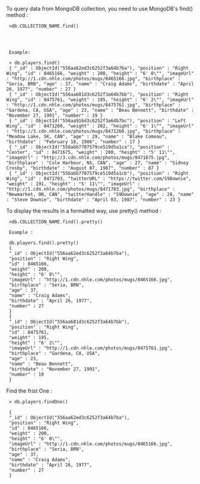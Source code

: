 To query data from MongoDB collection, you need to use MongoDB's find() method :

     >db.COLLECTION_NAME.find()
	 
	 
	 
	 
	 Example:
	 
	 > db.players.find()
     { "_id" : ObjectId("556aa62ed3c6252f3a64b7ba"), "position" : "Right Wing", "id" : 8465166, "weight" : 200, "height" : "6' 0\"", "imageUrl" : "http://1.cdn.nhle.com/photos/mugs/8465166.jpg", "birthplace" : "Seria, BRN", "age" : 37, "name" : "Craig Adams", "birthdate" : "April 26, 1977", "number" : 27 }
     { "_id" : ObjectId("556aa681d3c6252f3a64b7bb"), "position" : "Right Wing", "id" : 8475761, "weight" : 195, "height" : "6' 2\"", "imageUrl" : "http://1.cdn.nhle.com/photos/mugs/8475761.jpg", "birthplace" : "Gardena, CA, USA", "age" : 23, "name" : "Beau Bennett", "birthdate" : "November 27, 1991", "number" : 19 }
     { "_id" : ObjectId("556aa916d3c6252f3a64b7bc"), "position" : "Left Wing", "id" : 8471260, "weight" : 202, "height" : "6' 1\"", "imageUrl" : "http://3.cdn.nhle.com/photos/mugs/8471260.jpg", "birthplace" : "Meadow Lake, SK, CAN", "age" : 29, "name" : "Blake Comeau", "birthdate" : "February 18, 1986", "number" : 17 }
     { "_id" : ObjectId("556abb7707579ce519d5a1ca"), "position" : "Center", "id" : 8471675, "weight" : 200, "height" : "5' 11\"", "imageUrl" : "http://3.cdn.nhle.com/photos/mugs/8471675.jpg", "birthplace" : "Cole Harbour, NS, CAN", "age" : 27, "name" : "Sidney Crosby", "birthdate" : "August 07, 1987", "number" : 87 }
     { "_id" : ObjectId("556abb7707579ce519d5a1cb"), "position" : "Right Wing", "id" : 8471703, "twitterURL" : "https://twitter.com/S9Downie", "weight" : 191, "height" : "5' 11\"", "imageUrl" : "http://1.cdn.nhle.com/photos/mugs/8471703.jpg", "birthplace" : "Newmarket, ON, CAN", "twitterHandle" : "S9Downie", "age" : 28, "name" : "Steve Downie", "birthdate" : "April 03, 1987", "number" : 23 }
	 
	 
To display the results in a formatted way, use pretty() method :

     >db.COLLECTION_NAME.find().pretty()
	 
	 Example :
	 
	 db.players.find().pretty()
     {
	 "_id" : ObjectId("556aa62ed3c6252f3a64b7ba"),
	 "position" : "Right Wing",
	 "id" : 8465166,
	 "weight" : 200,
	 "height" : "6' 0\"",
	 "imageUrl" : "http://1.cdn.nhle.com/photos/mugs/8465166.jpg",
	 "birthplace" : "Seria, BRN",
	 "age" : 37,
	 "name" : "Craig Adams",
	 "birthdate" : "April 26, 1977",
	 "number" : 27
     }
     {
	 "_id" : ObjectId("556aa681d3c6252f3a64b7bb"),
	 "position" : "Right Wing",
	 "id" : 8475761,
	 "weight" : 195,
	 "height" : "6' 2\"",
	 "imageUrl" : "http://1.cdn.nhle.com/photos/mugs/8475761.jpg",
	 "birthplace" : "Gardena, CA, USA",
	 "age" : 23,
	 "name" : "Beau Bennett",
	 "birthdate" : "November 27, 1991",
	 "number" : 19
     }
	

	
Find the frist One :
	
	
	 > db.players.findOne()
	 
     {
	 "_id" : ObjectId("556aa62ed3c6252f3a64b7ba"),
	 "position" : "Right Wing",
	 "id" : 8465166,
	 "weight" : 200,
	 "height" : "6' 0\"",
	 "imageUrl" : "http://1.cdn.nhle.com/photos/mugs/8465166.jpg",
	 "birthplace" : "Seria, BRN",
	 "age" : 37,
	 "name" : "Craig Adams",
	 "birthdate" : "April 26, 1977",
	 "number" : 27
     }

	  


